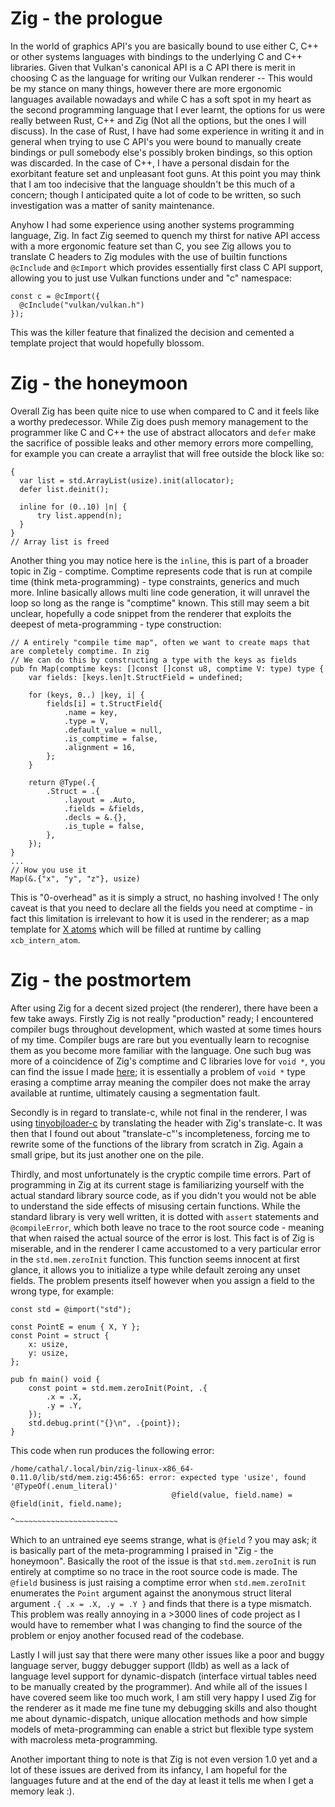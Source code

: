 <link rel="stylesheet" href="https://unpkg.com/sakura.css/css/sakura.css" type="text/css">

# Zig - the prologue

In the world of graphics API's you are basically bound to use either C, C++ or other systems languages with bindings to the underlying C and C++ libraries. Given that Vulkan's canonical API is a C API there is merit in choosing C as the language for writing our Vulkan renderer -- This would be my stance on many things, however there are more ergonomic languages available nowadays and while C has a soft spot in my heart as the second programming language that I ever learnt, the options for us were really between Rust, C++ and Zig (Not all the options, but the ones I will discuss). In the case of Rust, I have had some experience in writing it and in general when trying to use C API's you were bound to manually create bindings or pull somebody else's possibly broken bindings, so this option was discarded. In the case of C++, I have a personal disdain for the exorbitant feature set and unpleasant foot guns. At this point you may think that I am too indecisive that the language shouldn't be this much of a concern; though I anticipated quite a lot of code to be written, so such investigation was a matter of sanity maintenance.

Anyhow I had some experience using another systems programming language, Zig. In fact Zig seemed to quench my thirst for native API access with a more ergonomic feature set than C, you see Zig allows you to translate C headers to Zig modules with the use of builtin functions `@cInclude` and `@cImport` which provides essentially first class C API support, allowing you to just use Vulkan functions under and "c" namespace:

```zig
const c = @cImport({
  @cInclude("vulkan/vulkan.h")
});
```

This was the killer feature that finalized the decision and cemented a template project that would hopefully blossom.

# Zig - the honeymoon

Overall Zig has been quite nice to use when compared to C and it feels like a worthy predecessor. While Zig does push memory management to the programmer like C and C++ the use of abstract allocators and `defer` make the sacrifice of possible leaks and other memory errors more compelling, for example you can create a arraylist that will free outside the block like so:

```zig
{
  var list = std.ArrayList(usize).init(allocator);
  defer list.deinit();

  inline for (0..10) |n| {
      try list.append(n);
  }
}
// Array list is freed
```

Another thing you may notice here is the `inline`, this is part of a broader topic in Zig - comptime. Comptime represents code that is run at compile time (think meta-programming) - type constraints, generics and much more. Inline basically allows multi line code generation, it will unravel the loop so long as the range is "comptime" known. This still may seem a bit unclear, hopefully a code snippet from the renderer that exploits the deepest of meta-programming - type construction:

```zig
// A entirely "compile time map", often we want to create maps that are completely comptime. In zig
// We can do this by constructing a type with the keys as fields
pub fn Map(comptime keys: []const []const u8, comptime V: type) type {
    var fields: [keys.len]t.StructField = undefined;

    for (keys, 0..) |key, i| {
        fields[i] = t.StructField{
            .name = key,
            .type = V,
            .default_value = null,
            .is_comptime = false,
            .alignment = 16,
        };
    }

    return @Type(.{
        .Struct = .{
            .layout = .Auto,
            .fields = &fields,
            .decls = &.{},
            .is_tuple = false,
        },
    });
}
...
// How you use it
Map(&.{"x", "y", "z"}, usize)
```

This is "0-overhead" as it is simply a struct, no hashing involved ! The only caveat is that you need to declare all the fields you need at comptime - in fact this limitation is irrelevant to how it is used in the renderer; as a map template for [X atoms](https://man.archlinux.org/man/xcb_intern_atom.3.en) which will be filled at runtime by calling `xcb_intern_atom`.

# Zig - the postmortem

After using Zig for a decent sized project (the renderer), there have been a few take aways. Firstly Zig is not really "production" ready; I encountered compiler bugs throughout development, which wasted at some times hours of my time. Compiler bugs are rare but you eventually learn to recognise them as you become more familiar with the language. One such bug was more of a coincidence of Zig's comptime and C libraries love for `void *`, you can find the issue I made [here](https://github.com/ziglang/zig/issues/18522); it is essentially a problem of `void *` type erasing a comptime array meaning the compiler does not make the array available at runtime, ultimately causing a segmentation fault.

Secondly is in regard to translate-c, while not final in the renderer, I was using [tinyobjloader-c](https://github.com/syoyo/tinyobjloader-c) by translating the header with Zig's translate-c. It was then that I found out about "translate-c"'s incompleteness, forcing me to rewrite some of the functions of the library from scratch in Zig. Again a small gripe, but its just another one on the pile.

Thirdly, and most unfortunately is the cryptic compile time errors. Part of programming in Zig at its current stage is familiarizing yourself with the actual standard library source code, as if you didn't you would not be able to understand the side effects of misusing certain functions. While the standard library is very well written, it is dotted with `assert` statements and `@compileError`, which both leave no trace to the root source code - meaning that when raised the actual source of the error is lost. This fact is of Zig is miserable, and in the renderer I came accustomed to a very particular error in the `std.mem.zeroInit` function. This function seems innocent at first glance, it allows you to initialize a type while default zeroing any unset fields. The problem presents itself however when you assign a field to the wrong type, for example:

```zig
const std = @import("std");

const PointE = enum { X, Y };
const Point = struct {
    x: usize,
    y: usize,
};

pub fn main() void {
    const point = std.mem.zeroInit(Point, .{
        .x = .X,
        .y = .Y,
    });
    std.debug.print("{}\n", .{point});
}
```

This code when run produces the following error:

```
/home/cathal/.local/bin/zig-linux-x86_64-0.11.0/lib/std/mem.zig:456:65: error: expected type 'usize', found '@TypeOf(.enum_literal)'
                                    @field(value, field.name) = @field(init, field.name);
                                                                ^~~~~~~~~~~~~~~~~~~~~~~~
```

Which to an untrained eye seems strange, what is `@field` ? you may ask; it is basically part of the meta-programming I praised in "Zig - the honeymoon". Basically the root of the issue is that `std.mem.zeroInit` is run entirely at comptime so no trace in the root source code is made. The `@field` business is just raising a comptime error when `std.mem.zeroInit` enumerates the `Point` argument against the anonymous struct literal argument `.{ .x = .X, .y = .Y }` and finds that there is a type mismatch. This problem was really annoying in a >3000 lines of code project as I would have to remember what I was changing to find the source of the problem or enjoy another focused read of the codebase.

Lastly I will just say that there were many other issues like a poor and buggy language server, buggy debugger support (lldb) as well as a lack of language level support for dynamic-dispatch (interface virtual tables need to be manually created by the programmer). And while all of the issues I have covered seem like too much work, I am still very happy I used Zig for the renderer as it made me fine tune my debugging skills and also thought me about dynamic-dispatch, unique allocation methods and how simple models of meta-programming can enable a strict but flexible type system with macroless meta-programming.

Another important thing to note is that Zig is not even version 1.0 yet and a lot of these issues are derived from its infancy, I am hopeful for the languages future and at the end of the day at least it tells me when I get a memory leak :).
